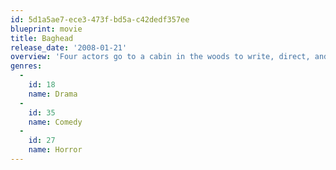 ```yaml
---
id: 5d1a5ae7-ece3-473f-bd5a-c42dedf357ee
blueprint: movie
title: Baghead
release_date: '2008-01-21'
overview: 'Four actors go to a cabin in the woods to write, direct, and act in a film that will jump-start their careers. Their idea is a horror film about a man with a bag over his head, but what happens when that man mysteriously shows up?'
genres:
  -
    id: 18
    name: Drama
  -
    id: 35
    name: Comedy
  -
    id: 27
    name: Horror
---
```

